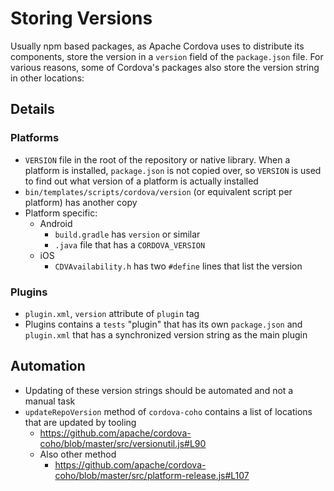 # Storing Versions

Usually npm based packages, as Apache Cordova uses to distribute its components, store the version in a `version` field of the `package.json` file. For various reasons, some of Cordova's packages also store the version string in other locations:

## Details

### Platforms

- `VERSION` file in the root of the repository or native library. When a platform is installed, `package.json` is not copied over, so `VERSION` is used to find out what version of a platform is actually installed
- `bin/templates/scripts/cordova/version` (or equivalent script per platform) has another copy
- Platform specific:
  - Android
    - `build.gradle` has `version` or similar
    - `.java` file that has a `CORDOVA_VERSION`
  - iOS
    - `CDVAvailability.h` has two `#define` lines that list the version

### Plugins

- `plugin.xml`, `version` attribute of `plugin` tag
- Plugins contains a `tests` "plugin" that has its own `package.json` and `plugin.xml` that has a synchronized version string as the main plugin

## Automation

- Updating of these version strings should be automated and not a manual task
- `updateRepoVersion` method of `cordova-coho` contains a list of locations that are updated by tooling
  - https://github.com/apache/cordova-coho/blob/master/src/versionutil.js#L90
  - Also other method
    - https://github.com/apache/cordova-coho/blob/master/src/platform-release.js#L107

